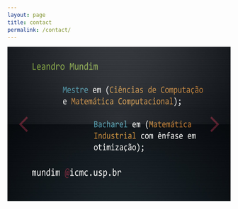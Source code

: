 ```yaml
---
layout: page
title: contact
permalink: /contact/
---
```


<img src="contato.jpg" alt="teste" width="600" height="350" /> 
